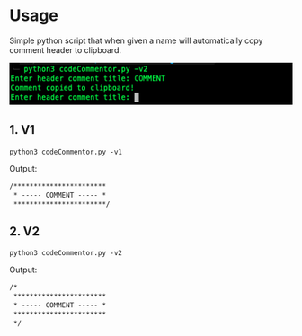 # Usage

Simple python script that when given a name will automatically copy comment header to clipboard.

![screenshot](./images/ss1.png)

## 1. V1

```
python3 codeCommentor.py -v1
```

Output:

```
/***********************
 * ----- COMMENT ----- *
 ***********************/
```

## 2. V2

```
python3 codeCommentor.py -v2
```

Output:

```
/*
 ***********************
 * ----- COMMENT ----- *
 ***********************
 */
```

